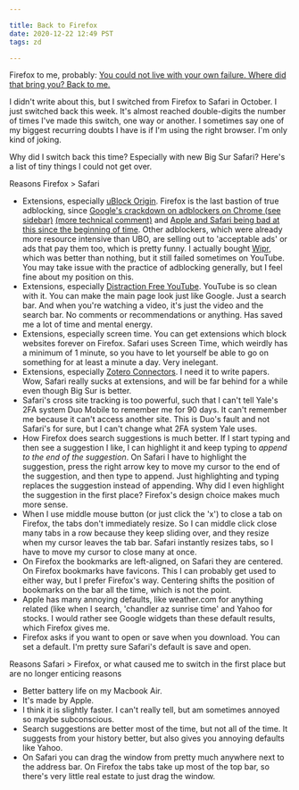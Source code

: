 ```yaml
---

title: Back to Firefox
date: 2020-12-22 12:49 PST
tags: zd

---
```


Firefox to me, probably: <a href='https://www.youtube.com/watch?v=HXeS-x00ydE'>You could not live with your own failure. Where did that bring you? Back to me.</a>

I didn't write about this, but I switched from Firefox to Safari in October. I just switched back this week. It's almost reached double-digits the number of times I've made this switch, one way or another. I sometimes say one of my biggest recurring doubts I have is if I'm using the right browser. I'm only kind of joking.

Why did I switch back this time? Especially with new Big Sur Safari? Here's a list of tiny things I could not get over.

Reasons Firefox > Safari
<ul>
  <li>Extensions, especially <a href='https://addons.mozilla.org/en-US/firefox/addon/ublock-origin/'>uBlock Origin</a>. Firefox is the last bastion of true adblocking, since <a href='https://www.reddit.com/r/uBlockOrigin/'>Google's crackdown on adblockers on Chrome (see sidebar)</a> <a href='https://bugs.chromium.org/p/chromium/issues/detail?id=896897&desc=2#c23'>(more technical comment)</a> and <a href='https://www.reddit.com/r/uBlockOrigin/comments/d18cpi/explanation_of_the_state_of_ublock_origin_and/'>Apple and Safari being bad at this since the beginning of time</a>. Other adblockers, which were already more resource intensive than UBO, are selling out to 'acceptable ads' or ads that pay them too, which is pretty funny. I actually bought <a href='https://apps.apple.com/us/app/wipr/id1320666476?mt=12'>Wipr</a>, which was better than nothing, but it still failed sometimes on YouTube. You may take issue with the practice of adblocking generally, but I feel fine about my position on this.</li>
  <li>Extensions, especially <a href='https://addons.mozilla.org/en-US/firefox/addon/df-youtube/'>Distraction Free YouTube</a>. YouTube is so clean with it. You can make the main page look just like Google. Just a search bar. And when you're watching a video, it's just the video and the search bar. No comments or recommendations or anything. Has saved me a lot of time and mental energy.</li>
  <li>Extensions, especially screen time. You can get extensions which block websites forever on Firefox. Safari uses Screen Time, which weirdly has a minimum of 1 minute, so you have to let yourself be able to go on something for at least a minute a day. Very inelegant.</li>
  <li>Extensions, especially <a href='https://www.zotero.org/download/connectors'>Zotero Connectors</a>. I need it to write papers. Wow, Safari really sucks at extensions, and will be far behind for a while even though Big Sur is better.</li>
  <li>Safari's cross site tracking is too powerful, such that I can't tell Yale's 2FA system Duo Mobile to remember me for 90 days. It can't remember me because it can't access another site. This is Duo's fault and not Safari's for sure, but I can't change what 2FA system Yale uses.</li>
  <li>How Firefox does search suggestions is much better. If I start typing and then see a suggestion I like, I can highlight it and keep typing to <i>append to the end of the suggestion</i>. On Safari I have to highlight the suggestion, press the right arrow key to move my cursor to the end of the suggestion, and then type to append. Just highlighting and typing replaces the suggestion instead of appending. Why did I even highlight the suggestion in the first place? Firefox's design choice makes much more sense.</li>
  <li>When I use middle mouse button (or just click the 'x') to close a tab on Firefox, the tabs don't immediately resize. So I can middle click close many tabs in a row because they keep sliding over, and they resize when my cursor leaves the tab bar. Safari instantly resizes tabs, so I have to move my cursor to close many at once.</li>
  <li>On Firefox the bookmarks are left-aligned, on Safari they are centered. On Firefox bookmarks have favicons. This I can probably get used to either way, but I prefer Firefox's way. Centering shifts the position of bookmarks on the bar all the time, which is not the point.</li>
  <li>Apple has many annoying defaults, like weather.com for anything related (like when I search, 'chandler az sunrise time' and Yahoo for stocks. I would rather see Google widgets than these default results, which Firefox gives me.</li>
  <li>Firefox asks if you want to open or save when you download. You can set a default. I'm pretty sure Safari's default is save and open.</li>
</ul>

Reasons Safari > Firefox, or what caused me to switch in the first place but are no longer enticing reasons
<ul>
  <li>Better battery life on my Macbook Air.</li>
  <li>It's made by Apple.</li>
  <li>I think it is slightly faster. I can't really tell, but am sometimes annoyed so maybe subconscious.</li>
  <li>Search suggestions are better most of the time, but not all of the time. It suggests from your history better, but also gives you annoying defaults like Yahoo.</li>
  <li>On Safari you can drag the window from pretty much anywhere next to the address bar. On Firefox the tabs take up most of the top bar, so there's very little real estate to just drag the window.</li>
</ul>
